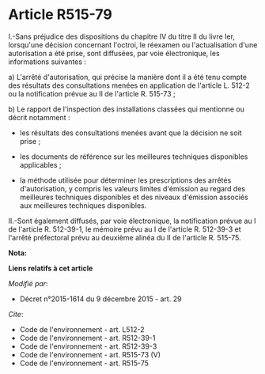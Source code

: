 # Article R515-79

I.-Sans préjudice des dispositions du chapitre IV du titre II du livre Ier, lorsqu'une décision concernant l'octroi, le
réexamen ou l'actualisation d'une autorisation a été prise, sont diffusées, par voie électronique, les informations
suivantes : 

a) L'arrêté d'autorisation, qui précise la manière dont il a été tenu compte des résultats des consultations menées en
application de l'article L. 512-2 ou la notification prévue au II de l'article R. 515-73 ; 

b) Le rapport de l'inspection des installations classées qui mentionne ou décrit notamment :

- les résultats des consultations menées avant que la décision ne soit prise ;

- les documents de référence sur les meilleures techniques disponibles applicables ;

- la méthode utilisée pour déterminer les prescriptions des arrêtés d'autorisation, y compris les valeurs limites d'émission
au regard des meilleures techniques disponibles et des niveaux d'émission associés aux meilleures techniques disponibles. 

II.-Sont également diffusés, par voie électronique, la notification prévue au I de l'article R. 512-39-1, le mémoire prévu au
I de l'article R. 512-39-3 et l'arrêté préfectoral prévu au deuxième alinéa du II de l'article R. 515-75.

**Nota:**



**Liens relatifs à cet article**

_Modifié par_:

  - Décret n°2015-1614 du 9 décembre 2015 - art. 29

_Cite_:

  - Code de l'environnement - art. L512-2
  - Code de l'environnement - art. R512-39-1
  - Code de l'environnement - art. R512-39-3
  - Code de l'environnement - art. R515-73 (V)
  - Code de l'environnement - art. R515-75
